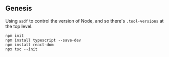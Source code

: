 ## Genesis

Using `asdf` to control the version of Node, and so there's `.tool-versions`
at the top level.

```
npm init
npm install typescript --save-dev
npm install react-dom
npx tsc --init
```

